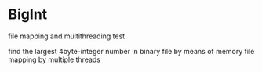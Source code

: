 # BigInt
file mapping and multithreading test

find the largest 4byte-integer number in binary file by means of memory file mapping by multiple threads
